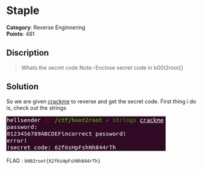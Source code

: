 # Staple 

**Category**: Reverse Enginnering \
**Points**: 481

## Discription

> Whats the secret code Note:-Enclose secret code in b00t2root{}

## Solution

So we are given [crackme](crackme) to reverse and get the secret code. First thing i do is, check out the strings

![](strings.png)

FLAG : `b002root{62f6sHpFshNh844rTh}`
